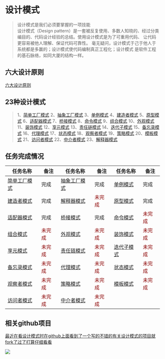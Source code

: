 # 设计模式

> 设计模式是我们必须要掌握的一项技能 <br>
> 设计模式（Design pattern）是一套被反复使用、多数人知晓的、经过分类编目的、代码设计经验的总结。使用设计模式是为了可重用代码、
> 让代码更容易被他人理解、保证代码可靠性。 毫无疑问，设计模式于己于他人于系统都是多赢的；设计模式使代码编制真正工程化；设计模式
> 是软件工程的基石脉络，如同大厦的结构一样。


## 六大设计原则

[六大设计原则](https://github.com/lzh984294471/designPattern/tree/master/principle)

## 23种设计模式

> 1、[简单工厂模式](https://github.com/lzh984294471/designPattern/tree/master/simpleFactory) 
> 2、[抽象工厂模式](https://github.com/lzh984294471/designPattern/tree/master/abstractFactory) 
> 3、[单例模式](https://github.com/lzh984294471/designPattern/tree/master/simgleton) 
> 4、[建造者模式](https://github.com/lzh984294471/designPattern/tree/master/Builder) 
> 5、[原型模式](https://github.com/lzh984294471/designPattern/tree/master/Prototype) 
> 6、[适配器模式](https://github.com/lzh984294471/designPattern/tree/master/adapter) 
> 7、[桥接模式](https://github.com/lzh984294471/designPattern/tree/master/bridge) 
> 8、[命令模式](https://github.com/lzh984294471/designPattern/tree/master/command) 
> 9、[组合模式](https://github.com/lzh984294471/designPattern/tree/master/composite) 
> 10、[外观模式](https://github.com/lzh984294471/designPattern/tree/master/facade) 
> 11、[装饰模式](https://github.com/lzh984294471/designPattern/tree/master/decorate) 
> 12、[享元模式](https://github.com/lzh984294471/designPattern/tree/master/flyweight) 
> 13、[责任链模式](https://github.com/lzh984294471/designPattern/tree/master/handler) 
> 14、[迭代子模式](https://github.com/lzh984294471/designPattern/tree/master/iterator) 
> 15、[备忘录模式](https://github.com/lzh984294471/designPattern/tree/master/memento) 
> 16、[代理模式](https://github.com/lzh984294471/designPattern/tree/master/proxy) 
> 17、[状态模式](https://github.com/lzh984294471/designPattern/tree/master/state) 
> 18、[观察者模式](https://github.com/lzh984294471/designPattern/tree/master/observer) 
> 19、[策略模式](https://github.com/lzh984294471/designPattern/tree/master/strategy) 
> 20、[模板模式](https://github.com/lzh984294471/designPattern/tree/master/template) 
> 21、[访问者模式](https://github.com/lzh984294471/designPattern/tree/master/visitor) 
> 22、[中介者模式](https://github.com/lzh984294471/designPattern/tree/master/mediator) 
> 23、[解释器模式](https://github.com/lzh984294471/designPattern/tree/master/interpreter) 

## 任务完成情况
<table>
<thead>
<tr>
<th>任务名称</th><th>备注</th><th>任务名称</th><th>备注</th><th>任务名称</th><th>备注</th>
</tr>
</thead>
<tbody>
<tr>
<td><a href="https://github.com/lzh984294471/designPattern/tree/master/simpleFactory">简单工厂模式</a></a></td><td>完成</td>
<td><a href="https://github.com/lzh984294471/designPattern/tree/master/abstractFactory">抽象工厂模式</a></td><td>完成</td>
<td><a href="https://github.com/lzh984294471/designPattern/tree/master/simgleton">单例模式</a></td><td>完成</td>
</tr>
<tr>
<td><a href="https://github.com/lzh984294471/designPattern/tree/master/Builder">建造者模式</a></td><td>完成</td>
<td><a href="https://github.com/lzh984294471/designPattern/tree/master/interpreter">解释器模式</a></td><td><span style="color:rgb(139, 0, 0)">未完成</span></td>
<td><a href="https://github.com/lzh984294471/designPattern/tree/master/Prototype">原型模式</a></td><td>完成</td>
</tr>
<tr>
<td><a href="https://github.com/lzh984294471/designPattern/tree/master/adapter">适配器模式</a></td><td>完成</td>
<td><a href="https://github.com/lzh984294471/designPattern/tree/master/bridge">桥接模式</a></td><td>完成</td>
<td><a href="https://github.com/lzh984294471/designPattern/tree/master/command">命令模式</a></td><td><span style="color:rgb(139, 0, 0)">未完成</span></td>
</tr>
<tr>
<td><a href="https://github.com/lzh984294471/designPattern/tree/master/composite">组合模式</a></td><td><span style="color:rgb(139, 0, 0)">未完成</span></td>
<td><a href="https://github.com/lzh984294471/designPattern/tree/master/facade">外观模式</a></td><td><span style="color:rgb(139, 0, 0)">未完成</span></td>
<td><a href="https://github.com/lzh984294471/designPattern/tree/master/decorate">装饰模式</a></td><td><span style="color:rgb(139, 0, 0)">未完成</span></td>
</tr>
<tr>
<td><a href="https://github.com/lzh984294471/designPattern/tree/master/flyweight">享元模式</a></td><td><span style="color:rgb(139, 0, 0)">未完成</span></td>
<td><a href="https://github.com/lzh984294471/designPattern/tree/master/handler">责任链模式</a></td><td><span style="color:rgb(139, 0, 0)">未完成</span></td>
<td><a href="https://github.com/lzh984294471/designPattern/tree/master/iterator">迭代子模式</a></td><td><span style="color:rgb(139, 0, 0)">未完成</span></td>
</tr><tr>
<td><a href="https://github.com/lzh984294471/designPattern/tree/master/memento">备忘录模式</a></td><td><span style="color:rgb(139, 0, 0)">未完成</span></td>
<td><a href="https://github.com/lzh984294471/designPattern/tree/master/proxy">代理模式</a></td><td><span style="color:rgb(139, 0, 0)">未完成</span></td>
<td><a href="https://github.com/lzh984294471/designPattern/tree/master/state">状态模式</a></td><td><span style="color:rgb(139, 0, 0)">未完成</span></td>
</tr><tr>
<td><a href="https://github.com/lzh984294471/designPattern/tree/master/observer">观察者模式</a></td><td><span style="color:rgb(139, 0, 0)">未完成</span></td>
<td><a href="https://github.com/lzh984294471/designPattern/tree/master/strategy">策略模式</a></td><td><span style="color:rgb(139, 0, 0)">未完成</span></td>
<td><a href="https://github.com/lzh984294471/designPattern/tree/master/template">模板模式</a></td><td><span style="color:rgb(139, 0, 0)">未完成</span></td>
</tr>
<tr>
<td><a href="https://github.com/lzh984294471/designPattern/tree/master/visitor">访问者模式</a></td><td><span style="color:rgb(139, 0, 0)">未完成</span></td>
<td><a href="https://github.com/lzh984294471/designPattern/tree/master/mediator">中介者模式</a></td><td><span style="color:rgb(139, 0, 0)">未完成</span></td>
</tr>
</tbody>
</table>

## 相关github项目

[最近在看设计模式时在github上面看到了一个写的不错的有关设计模式的项目就fork了过了打算仔细看看](https://github.com/lzh-fork/DPModel)


<img src="https://raw.githubusercontent.com/lzh984294471/designPattern/master/pics/head.jpg">
